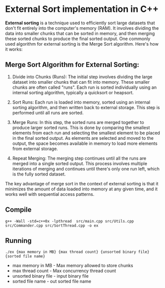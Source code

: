 # External Sort implementation in C++

**External sorting** is a technique used to efficiently sort large datasets that don't fit entirely into the computer's memory (RAM). It involves dividing the data into smaller chunks that can be sorted in memory, and then merging these sorted chunks to produce the final sorted output. One commonly used algorithm for external sorting is the Merge Sort algorithm. Here's how it works:

## Merge Sort Algorithm for External Sorting:

1. Divide into Chunks (Runs): The initial step involves dividing the large dataset into smaller chunks that can fit into memory. These smaller chunks are often called "runs". Each run is sorted individually using an internal sorting algorithm, typically a quicksort or heapsort.

2. Sort Runs: Each run is loaded into memory, sorted using an internal sorting algorithm, and then written back to external storage. This step is performed until all runs are sorted.

3. Merge Runs: In this step, the sorted runs are merged together to produce larger sorted runs. This is done by comparing the smallest elements from each run and selecting the smallest element to be placed in the final sorted output. As elements are selected and moved to the output, the space becomes available in memory to load more elements from external storage.

4. Repeat Merging: The merging step continues until all the runs are merged into a single sorted output. This process involves multiple iterations of merging and continues until there's only one run left, which is the fully sorted dataset.

The key advantage of merge sort in the context of external sorting is that it minimizes the amount of data loaded into memory at any given time, and it works well with sequential access patterns.


## Compile
```
g++ -Wall -std=c++0x -lpthread  src/main.cpp src/Utils.cpp src/Commander.cpp src/SortThread.cpp -o ex
```

## Running
```
./ex {max memory in MB} {max thread count} {unsorted binary file} {sorted file name}
```
- max memory in MB - Max memory allowed to store chunks
- max thread count - Max concurrency thread count
- unsorted binary file - input binary file
- sorted file name - out sorted file name